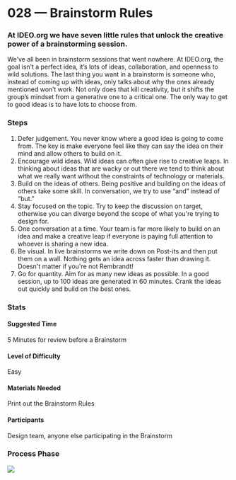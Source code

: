 # 028 — Brainstorm Rules
### At IDEO.org we have seven little rules that unlock the creative power of a brainstorming session.

We’ve all been in brainstorm sessions that went nowhere. At IDEO.org, the goal isn’t a perfect idea, it’s lots of ideas, collaboration, and openness to wild solutions. The last thing you want in a brainstorm is someone who, instead of coming up with ideas, only talks about why the ones already mentioned won’t work. Not only does that kill creativity, but it shifts the group’s mindset from a generative one to a critical one. The only way to get to good ideas is to have lots to choose from.

### Steps
01. Defer judgement. You never know where a good idea is going to come from. The key is make everyone feel like they can say the idea on their mind and allow others to build on it.
02. Encourage wild ideas. Wild ideas can often give rise to creative leaps. In thinking about ideas that are wacky or out there we tend to think about what we really want without the constraints of technology or materials.
03. Build on the ideas of others. Being positive and building on the ideas of others take some skill. In conversation, we try to use “and” instead of “but.”
04. Stay focused on the topic. Try to keep the discussion on target, otherwise you can diverge beyond the scope of what you're trying to design for.
05. One conversation at a time. Your team is far more likely to build on an idea and make a creative leap if everyone is paying full attention to whoever is sharing a new idea.
06. Be visual. In live brainstorms we write down on Post-its and then put them on a wall. Nothing gets an idea across faster than drawing it. Doesn't matter if you're not Rembrandt!
07. Go for quantity. Aim for as many new ideas as possible. In a good session, up to 100 ideas are generated in 60 minutes. Crank the ideas out quickly and build on the best ones.

### Stats
#### Suggested Time
5 Minutes for review before a Brainstorm
#### Level of Difficulty
Easy
#### Materials Needed
Print out the Brainstorm Rules
#### Participants
Design team, anyone else participating in the Brainstorm

### Process Phase
![](https://git.inc.sh/DSGN/ideo-design-kit/raw/branch/master/images/process-phase-ideation.png)
